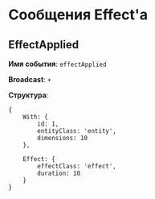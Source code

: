 # Сообщения Effect'a

## EffectApplied
**Имя события**: `effectApplied`

**Broadcast**: `+`

**Структура**:
```
{
    With: {
        id: 1,
        entityClass: 'entity',
        dimensions: 10
    },

    Effect: {
        effectClass: 'effect',
        duration: 10
    }
}
